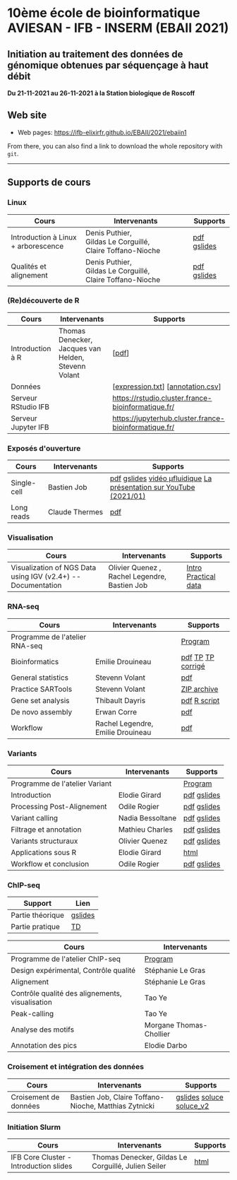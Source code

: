 
# 10ème école de bioinformatique AVIESAN - IFB - INSERM (EBAII 2021)

## Initiation au traitement des données de génomique obtenues par séquençage à haut débit

**Du 21-11-2021 au 26-11-2021 à la Station biologique de Roscoff**


## Web site

- Web pages: <https://ifb-elixirfr.github.io/EBAII/2021/ebaiin1>

From there, you can also find a link to download the whole repository with `git`.

****

## Supports de cours
### Linux

| Cours | Intervenants | Supports |
|----------------------------------|--------------|----------|
| Introduction à Linux + arborescence| Denis Puthier, Gildas Le Corguillé, Claire Toffano-Nioche |  [pdf](intro_linux/1-presentation_linux_quick_2021.pdf) [gslides](https://docs.google.com/presentation/d/19Z96DlG41kd0e3B86HP-oNCVfDJekR84F_gNaTdcF1I/edit?usp=sharing) |
| Qualités et alignement | Denis Puthier, Gildas Le Corguillé, Claire Toffano-Nioche | [pdf](intro_linux/2-pre_processessing_and_mapping_2021.pdf) [gslides](https://docs.google.com/presentation/d/1RMfu1FxqRz1EC_2BnHH3e_xLyMCcppfjUE2G4BHFq8A/edit?usp=sharing) |

### (Re)découverte de R

| Cours | Intervenants | Supports |
|-----------------------|--------------|-------------------------------------|
| Introduction à R | Thomas Denecker, Jacques van Helden, Stevenn Volant | [[pdf](intro_R/Intro_R_2021.pdf)] |
| Données | | [[expression.txt](intro_R/expression.txt)] [[annotation.csv](intro_R/annotation.csv)] |
| Serveur RStudio IFB | | <https://rstudio.cluster.france-bioinformatique.fr/> |
| Serveur Jupyter IFB | | <https://jupyterhub.cluster.france-bioinformatique.fr/> |

### Exposés d'ouverture

| Cours | Intervenants | Supports |
|----------------------------------|--------------|----------|
| Single-cell | Bastien Job | [pdf](single_cell/Intro_Single-Cell_20211122.pdf) [gslides](https://drive.google.com/file/d/1eFYJ-kRoUnYg_iCZG5pLd6zFDT6br0V8/view?usp=sharing) [vidéo µfluidique](single_cell/Droplet-based-microfluidics-ESPCI-LBC-SingleCell.mp4) [La présentation sur YouTube (2021/01)](https://youtu.be/-Ajowi-EH9o) |
| Long reads | Claude Thermes | [pdf](long_reads/20211123_ROSCOFF10_v14.pdf) |

### Visualisation

| Cours | Intervenants | Supports |
|----------------------------------|--------------|----------|
| Visualization of NGS Data using IGV (v2.4+) -- Documentation | Olivier Quenez , Rachel Legendre, Bastien Job| [Intro](IGV/IGV.html) [Practical](IGV/IGV_practical.html) [data](IGV/data_igv.zip) |


### RNA-seq

| Cours | Intervenants | Supports |
|----------------------------------|------------------|----------|
| Programme de l'atelier RNA-seq | |  [Program](RNAseq/README.md) |
| Bioinformatics | Emilie Drouineau | [pdf](https://ifb-elixirfr.github.io/EBAII/2020/RNA-seq/EBAI2020_RNAseq.pdf) [TP](https://ifb-elixirfr.github.io/EBAII/2020/RNA-seq/runme.sh) [TP corrigé](https://ifb-elixirfr.github.io/EBAII/2020/RNA-seq/runme_corrected.sh)|
| General statistics | Stevenn Volant | [pdf](RNAseq/RNASeq_differential_analysis.pdf) |
| Practice SARTools | Stevenn Volant | [ZIP archive](RNAseq/Practice_SARTools.zip) |
| Gene set analysis | Thibault Dayris | [pdf](https://github.com/IFB-ElixirFr/EBAII/blob/master/2021/ebaiin1/RNAseq/GSEA_Theory.pdf) [R script](https://github.com/IFB-ElixirFr/EBAII/blob/master/2021/ebaiin1/RNAseq/GSEA_TP.R)|
| De novo assembly | Erwan Corre | [pdf](RNAseq/RNASeq_denovo_EBAII2021_red.pdf)  |
| Workflow | Rachel Legendre, Emilie Drouineau | [pdf](RNAseq/RNA-Workflow_Conclusion.pdf)  |

### Variants

| Cours | Intervenants | Supports |
|----------------------------------|------------------|----------|
| Programme de l'atelier Variant | | [Program](DNA-seq/) |
| Introduction  | Elodie Girard |[pdf](DNA-seq/1-Introduction-fastqc-mapping.pdf) [gslides](https://docs.google.com/presentation/d/1y38ostLE1dk5uXeOk9xeXHqq_QkPWBTG/)   |
|  Processing Post-Alignement | Odile Rogier | [pdf](DNA-seq/2-Processing-Post-Alignement.pdf) [gslides](https://docs.google.com/presentation/d/1GwWt6gSLdwVVeCIRKu6R31mBdEHf0XvB) |
| Variant calling | Nadia Bessoltane | [pdf](DNA-seq/3-Variant-calling.pdf) [gslides](https://docs.google.com/presentation/d/1ywn8bB3ejyY0E25VNmIHa5zwn3wKNa3s) |
| Filtrage et annotation | Mathieu Charles | [pdf](DNA-seq/4-Filtrage-Annotation.pdf) [gslides](https://docs.google.com/presentation/d/1msBwblYTor0fJknQ8WKIDu34y3NVs_fV) |
| Variants structuraux | Olivier Quenez | [pdf](DNA-seq/5-Variants-Structuraux.pdf) [gslides](https://docs.google.com/presentation/d/1xQFztasps08aP8NgEnp1fQpGCQDr7uFY/) |
| Applications sous R | Elodie Girard |[html](DNA-seq/EBAII2021_variants.html)|
| Workflow et conclusion | Odile Rogier | [pdf](DNA-seq/6-Workflow_Conclusion.pdf) [gslides](https://docs.google.com/presentation/d/16NN7wBr4V_hqVyKSN53J8_jzGqelQQH7/) |


### ChIP-seq

| Support | Lien |
|----------------------------------|------------------|
| Partie théorique | [gslides](https://docs.google.com/presentation/d/1v1_yncOrakL0vH_GvykNtuChM6TXI0V9c7pruSe9QOA/edit?usp=sharing) |
| Partie pratique | [TD](chip-seq/hands-on/) |

| Cours | Intervenants |
|----------------------------------|------------------|
| Programme de l'atelier ChIP-seq | [Program](chip-seq/) |
| Design expérimental, Contrôle qualité | Stéphanie Le Gras |
| Alignement | Stéphanie Le Gras |
| Contrôle qualité des alignements, visualisation | Tao Ye |
| Peak-calling | Tao Ye |
| Analyse des motifs | Morgane Thomas-Chollier |
| Annotation des pics | Elodie Darbo |


### Croisement et intégration des données

| Cours | Intervenants | Supports |
|----------------------------------|------------------|----------|
| Croisement de données | Bastien Job, Claire Toffano-Nioche, Matthias Zytnicki | [gslides](https://docs.google.com/presentation/d/1IE8uBw0NPEliLF79s7hV1T2LaRLxoYzBttWn6B_4pPI/edit?usp=sharing) [soluce](https://docs.google.com/document/d/1oHT_OfGeAMB-61igEoXfC0JhqJMD0dowlvNX6cv8C1Y/edit?usp=sharing) [soluce_v2](croisement_donnees/soluce_long.sh) |

### Initiation Slurm

| Cours | Intervenants | Supports |
|----------------------------------|------------------|----------|
| IFB Core Cluster - Introduction slides | Thomas Denecker, Gildas Le Corguillé, Julien Seiler |[html](https://github.com/IFB-ElixirFr/EBAII/blob/master/2021/ebaiin1/cluster_slurm/20211125%20-%20EBAII2021-%20Slides%20cluster.pdf) |
